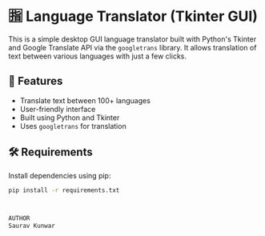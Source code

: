 # 🈯 Language Translator (Tkinter GUI)

This is a simple desktop GUI language translator built with Python's Tkinter and Google Translate API via the `googletrans` library. It allows translation of text between various languages with just a few clicks.

## 🌟 Features

- Translate text between 100+ languages
- User-friendly interface
- Built using Python and Tkinter
- Uses `googletrans` for translation

## 🛠 Requirements

Install dependencies using pip:

```bash
pip install -r requirements.txt



AUTHOR
Saurav Kunwar

